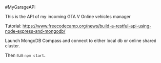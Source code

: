 #MyGarageAPI

This is the API of my incoming GTA V Online vehicles manager

Tutorial: https://www.freecodecamp.org/news/build-a-restful-api-using-node-express-and-mongodb/

Launch MongoDB Compass and connect to either local db or online shared cluster.

Then run `npm start`.